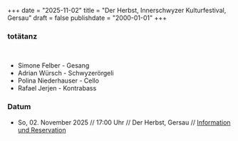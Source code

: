 +++
date = "2025-11-02"
title = "Der Herbst, Innerschwyzer Kulturfestival, Gersau"
draft = false
publishdate = "2000-01-01"
+++
### totätanz
<br>

* Simone Felber - Gesang
* Adrian Würsch - Schwyzerörgeli
* Polina Niederhauser - Cello
* Rafael Jerjen - Kontrabass

### Datum

* So, 02. November 2025 // 17:00 Uhr // Der Herbst, Gersau // [Information und Reservation](https://derherbst.ch/programm-2025/)
